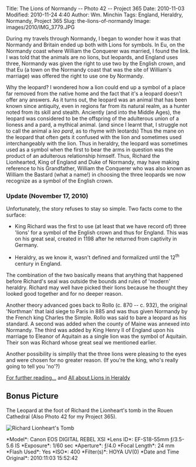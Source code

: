 Title: The Lions of Normandy -- Photo 42 -- Project 365
Date: 2010-11-03
Modified: 2010-11-24 4:40
Author: Wm. Minchin
Tags: England, Heraldry, Normandy, Project 365
Slug: the-lions-of-normandy
Image: images/2010/IMG_3779.JPG

During
my
travels through Normandy, I began to wonder how it was that Normandy and
Britain ended up both with Lions for symbols. In Eu, on the Normandy
coast
where William the Conquerer was married, I found the link. I was told
that the
animals are no lions, but leopards, and England uses three, Normandy was
given
the right to use two by the English crown, and that Eu (a town on the
Normandy coast that was the site of William's marriage) was offered the
right to
use one by Normandy.

Why the leopard? I wondered how a lion could end
up a symbol of a place far removed from the native home and the fact
that it's
a leopard doesn't offer any answers. As it turns out, the leopard was an
animal
that has been known since antiquity, even in regions far from its
natural
realm, as a hunter noted from its skill and stealth. Anciently (and into
the
Middle Ages), the leopard was considered to be the offspring of the
adulterous
union of a lioness and a pard, a mythical animal. (and since I learnt
that, I
struggle not to call the animal a *leo pard*, as to rhyme with
leotards) Thus the mane on the leopard that often gets it confused with
the
lion and sometimes used interchangeably with the lion. Thus in heraldry,
the
leopard was sometimes used as a symbol when the first to bear the arms
in
question was the product of an adulterous relationship himself. Thus,
Richard
the Lionhearted, King of England and Duke of Normandy, may have making
reference to his Grandfather, William the Conquerer who was also known
as
William the Bastard (what a name!) in choosing the three leopards we now
recognize as a symbol of the English crown.

### Update (November 17, 2010)

Unfortunately, the story refuses to stay so simple. Two facts
come to the surface:

-   King Richard was the first to use (at least that we have record 
    of) three 'lions' for a symbol of the English crown and thus for
    England. This
    was on his great seal, created in 1198 after he returned from
    captivity in
    Germany.

-   Heraldry, as we know it, wasn't defined and formalized until the
    12<sup>th</sup>
    century in England.

The combination of the two basically means
that anything that happened before Richard's seal was outside the bounds
and
rules of 'modern' heraldry. Richard may well have picked their lions
because he
thought they looked good together and for no deeper reason.

Another theory advanced goes back to Rollo (c.
870 -- c. 932), the original 'Northman' that laid siege to Paris in 885
and was
thus given Normandy by the French king Charles the Simple. Rollo was
said to
bare a leopard as his standard. A second was added when the county of
Maine was
annexed into Normandy. The third was added by King Henry II of England
upon his
marriage to Eleanor of Aquitain as a single lion was the symbol of
Aquitain.
Their son was Richard whose great seal we mentioned earlier.

Another possibility is simplily that the
three lions were pleasing to the eyes and were chosen for no greater
reason. (If
you're the king, who's really going to tell you 'no'?)

[For further
reading...](http://www.sacred-texts.com/lcr/fsca/fsca47.htm)
and [All about Lions in
Heraldy](http://www7b.biglobe.ne.jp/~bprince/hr/foxdavies/fdguide11.htm)

## Bonus Picture

The Leopard at the foot of Richard the Lionheart's tomb in
the Rouen Cathedral
(Also Photo 42 for my Project 365).

![Richard Lionheart's Tomb]({filename}images/project-365/IMG_3762.JPG)

<div markdown=1 class="photo-infobox">
*Model*: Canon EOS DIGITAL REBEL XSI  
*Lens ID*: EF-S18-55mm ƒ/3.5-5.6 IS  
*Exposure*: 1/60 sec  
*Aperture*: ƒ/4.0  
*Focal Length*: 24 mm  
*Flash Used*: Yes  
*ISO*: 400  
*Filter(s)*: HOYA UV(0)  
*Date and Time Original*: 2010:11:03 15:52:42
</div>
